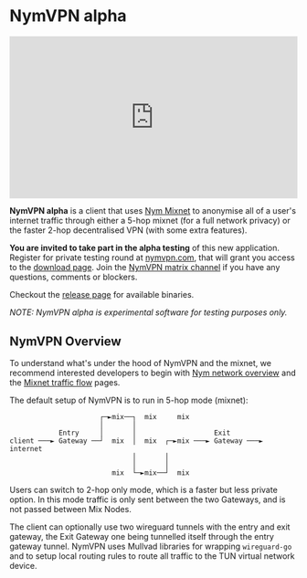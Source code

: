# NymVPN alpha

<div style="padding:56.25% 0 0 0;position:relative;"><iframe src="https://player.vimeo.com/video/897010658?h=1f55870fe6&amp;badge=0&amp;autopause=0&amp;player_id=0&amp;app_id=58479" frameborder="0" allow="autoplay; fullscreen; picture-in-picture" style="position:absolute;top:0;left:0;width:100%;height:100%;" title="NYMVPN alpha demo 37C3"></iframe></div><script src="https://player.vimeo.com/api/player.js"></script>

**NymVPN alpha** is a client that uses [Nym Mixnet](https://nymtech.net) to anonymise all of a user's internet traffic through either a 5-hop mixnet (for a full network privacy) or the faster 2-hop decentralised VPN (with some extra features).


**You are invited to take part in the alpha testing** of this new application. Register for private testing round at [nymvpn.com](https://nymvpn.com/en), that will grant you access to the [download page](https://nymvpn.com/download). Join the [NymVPN matrix channel](https://matrix.to/#/#NymVPN:nymtech.chat) if you have any questions, comments or blockers.

Checkout the [release page](https://github.com/nymtech/nym-vpn-client/releases) for available binaries.

*NOTE: NymVPN alpha is experimental software for testing purposes only.*


## NymVPN Overview

To understand what's under the hood of NymVPN and the mixnet, we recommend interested developers to begin with [Nym network overview](https://nymtech.net/docs/architecture/network-overview.html) and the [Mixnet traffic flow](https://nymtech.net/docs/architecture/traffic-flow.html) pages.

The default setup of NymVPN is to run in 5-hop mode (mixnet):

```
                      ┌─►mix──┐  mix     mix
                      │       │
            Entry     │       │                   Exit
client ───► Gateway ──┘  mix  │  mix  ┌─►mix ───► Gateway ───► internet
                              │       │
                              │       │
                         mix  └─►mix──┘  mix
```

Users can switch to 2-hop only mode, which is a faster but less private option. In this mode traffic is only sent between the two Gateways, and is not passed between Mix Nodes.

The client can optionally use two wireguard tunnels with the entry and exit gateway, the Exit Gateway one being tunnelled itself through the entry gateway tunnel. NymVPN uses Mullvad libraries for wrapping `wireguard-go` and to setup local routing rules to route all traffic to the TUN virtual network device.
